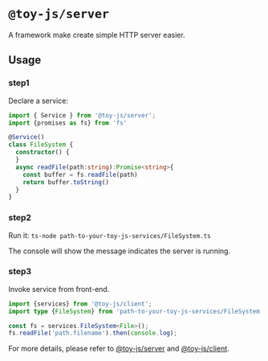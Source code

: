 # `@toy-js/server`

A framework make create simple HTTP server easier.

## Usage

### step1
Declare a service:
```ts
import { Service } from '@toy-js/server';
import {promises as fs} from 'fs'

@Service()
class FileSystem {
  constructor() {
  }
  async readFile(path:string):Promise<string>{
    const buffer = fs.readFile(path)
    return buffer.toString()
  }
}
```
### step2
Run it:
`ts-node path-to-your-toy-js-services/FileSystem.ts`

The console will show the message indicates the server is running.

### step3
Invoke service from front-end.

```ts
import {services} from '@toy-js/client';
import type {FileSystem} from 'path-to-your-toy-js-services/FileSystem';

const fs = services.FileSystem<File>();
fs.readFile('path.filename').then(console.log);
```

For more details, please refer to [@toy-js/server](https://github.com/jituanlin/toy-js/tree/master/packages/server)
and  [@toy-js/client](https://github.com/jituanlin/toy-js/tree/master/packages/client).
